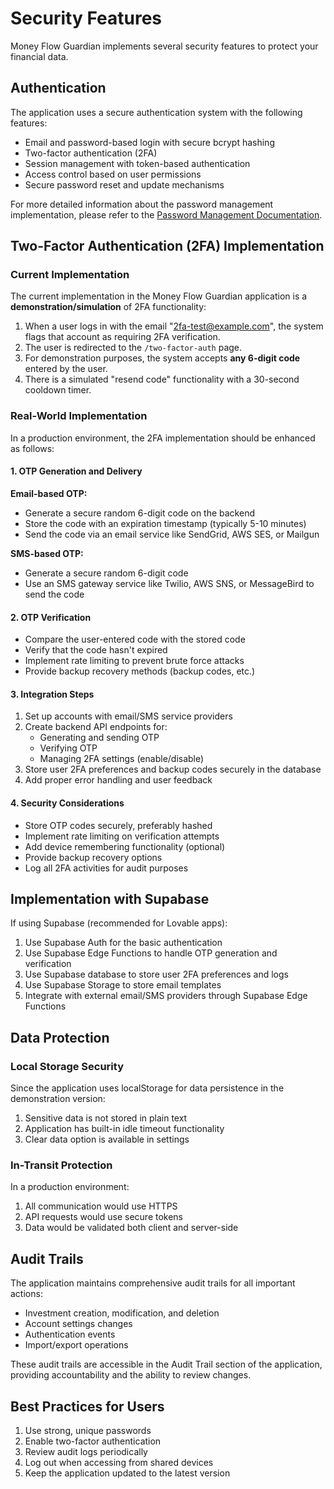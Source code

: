 
# Security Features

Money Flow Guardian implements several security features to protect your financial data.

## Authentication

The application uses a secure authentication system with the following features:

- Email and password-based login with secure bcrypt hashing
- Two-factor authentication (2FA)
- Session management with token-based authentication
- Access control based on user permissions
- Secure password reset and update mechanisms

For more detailed information about the password management implementation, please refer to the [Password Management Documentation](/docs/password-management.md).

## Two-Factor Authentication (2FA) Implementation

### Current Implementation

The current implementation in the Money Flow Guardian application is a **demonstration/simulation** of 2FA functionality:

1. When a user logs in with the email "2fa-test@example.com", the system flags that account as requiring 2FA verification.
2. The user is redirected to the `/two-factor-auth` page.
3. For demonstration purposes, the system accepts **any 6-digit code** entered by the user.
4. There is a simulated "resend code" functionality with a 30-second cooldown timer.

### Real-World Implementation

In a production environment, the 2FA implementation should be enhanced as follows:

#### 1. OTP Generation and Delivery

**Email-based OTP:**
- Generate a secure random 6-digit code on the backend
- Store the code with an expiration timestamp (typically 5-10 minutes)
- Send the code via an email service like SendGrid, AWS SES, or Mailgun

**SMS-based OTP:**
- Generate a secure random 6-digit code
- Use an SMS gateway service like Twilio, AWS SNS, or MessageBird to send the code

#### 2. OTP Verification

- Compare the user-entered code with the stored code
- Verify that the code hasn't expired
- Implement rate limiting to prevent brute force attacks
- Provide backup recovery methods (backup codes, etc.)

#### 3. Integration Steps

1. Set up accounts with email/SMS service providers
2. Create backend API endpoints for:
   - Generating and sending OTP
   - Verifying OTP
   - Managing 2FA settings (enable/disable)
3. Store user 2FA preferences and backup codes securely in the database
4. Add proper error handling and user feedback

#### 4. Security Considerations

- Store OTP codes securely, preferably hashed
- Implement rate limiting on verification attempts
- Add device remembering functionality (optional)
- Provide backup recovery options
- Log all 2FA activities for audit purposes

## Implementation with Supabase

If using Supabase (recommended for Lovable apps):

1. Use Supabase Auth for the basic authentication
2. Use Supabase Edge Functions to handle OTP generation and verification
3. Use Supabase database to store user 2FA preferences and logs
4. Use Supabase Storage to store email templates
5. Integrate with external email/SMS providers through Supabase Edge Functions

## Data Protection

### Local Storage Security

Since the application uses localStorage for data persistence in the demonstration version:

1. Sensitive data is not stored in plain text
2. Application has built-in idle timeout functionality
3. Clear data option is available in settings

### In-Transit Protection

In a production environment:

1. All communication would use HTTPS
2. API requests would use secure tokens
3. Data would be validated both client and server-side

## Audit Trails

The application maintains comprehensive audit trails for all important actions:

- Investment creation, modification, and deletion
- Account settings changes
- Authentication events
- Import/export operations

These audit trails are accessible in the Audit Trail section of the application, providing accountability and the ability to review changes.

## Best Practices for Users

1. Use strong, unique passwords
2. Enable two-factor authentication
3. Review audit logs periodically
4. Log out when accessing from shared devices
5. Keep the application updated to the latest version
